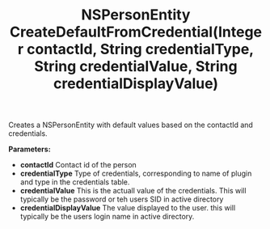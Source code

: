 ﻿---
uid: crmscript_ref_NSPersonAgent_CreateDefaultFromCredential
title: NSPersonEntity CreateDefaultFromCredential(Integer contactId, String credentialType, String credentialValue, String credentialDisplayValue)
intellisense: NSPersonAgent.CreateDefaultFromCredential
keywords: NSPersonAgent, CreateDefaultFromCredential
so.topic: reference
---

Creates a NSPersonEntity with default values based on the contactId and credentials.

**Parameters:**
 - **contactId** Contact id of the person
 - **credentialType** Type of credentials, corresponding to name of plugin and type in the credentials table.
 - **credentialValue** This is the actuall value of the credentials.  This will typically be the password or teh users SID in active directory
 - **credentialDisplayValue** The value displayed to the user. this will typically be the users login name in active directory.
